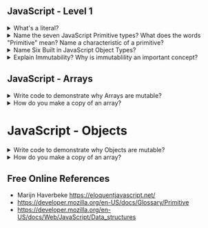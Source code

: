 ## JavaScript  - Level 1

<details><summary>What's a literal?</summary>
<p>

#### literals are exact values in a program
```javascript
console.log("hello world!");
console.log(7);
```
A string or number written directly into a program. These literals have not been assigned to a variable.
</p>
</details>

<details><summary>Name the seven JavaScript Primitive types? What does the words "Primitive" mean? Name a characteristic of a primitive?</summary>
<p>

### The seven:
* number
* string
* boolean
* null
* undefined
* symbol
* bigint


> Is not an object and has no methods. Primitive means its represented at the lowest level of the language. All primitives are immutable. It is important not to confuse a primitive itself with a variable assigned a primitive value. The variable may be reassigned a new value, but the existing value can not be changed in the ways that objects, arrays, and functions can be altered.

> Except for null and undefined, all primitive values have object equivalents that wrap around the primitive values. 

> All primitives are immutable

- [Mozilla](https://developer.mozilla.org/en-US/docs/Glossary/Primitive)

</p>
</details>



<details><summary>Name Six Built in JavaScript Object Types?</summary>
<p>

* Array
* Date
* RegExp
* Map and WeakMap
* Set and WeakSet
* Function

There are more. However, they do not appear to be often used. I haven't seen them too often in GitHub Projects.

In JavaScritp only obects and arrays are mutable

 > In computer science, an object is a value in memory which is possibly referenced by an identifier.
  - Mozilla
</p>
</details>

<details><summary>Explain Immutability? Why is immutablility an important concept? </summary>
<p>

Refer to the attached code. Load it on the command line. 
``` node example.js ```

Immutability is how the data is referenced in the memory. Immutable data is not changed in memory, only a new reference to a new memory location is provided.

Objects and Arrays are mutable. This means the actual memory location is changed

JavaScript primitives are immutable. This means that if a new value is created, it exists in a new memory location, and the original value left in place. It would be garbage collected at a point in time if not assigned to a reference. 

```JavaScript
let aString = 'immutable string';
aString = 'New immutable string';
// These are two different memory locations
```
</p>
</details>

## JavaScript  - Arrays

<details><summary> Write code to demonstrate why Arrays are mutable?</summary>
<p>

 See
* Examples in mutableArraysExample1.js
* Examples in mutableArraysExample2.js
</p>
</details>

<details><summary> How do you make a copy of an array?</summary>
<p>

```javascript
    a = b.slice();
```
See the mutablity examples

</p>
</details>

# JavaScript  - Objects

<details><summary> Write code to demonstrate why Objects are mutable?</summary>
<p>

 See
* Examples in mutableArraysExample1.js
* Examples in mutableArraysExample2.js
</p>
</details>

<details><summary> How do you make a copy of an array?</summary>
<p>

```javascript
    a = b.slice();
```
See the mutablity examples

</p>
</details>



## Free Online References
* Marijn Haverbeke https://eloquentjavascript.net/
* https://developer.mozilla.org/en-US/docs/Glossary/Primitive
* https://developer.mozilla.org/en-US/docs/Web/JavaScript/Data_structures